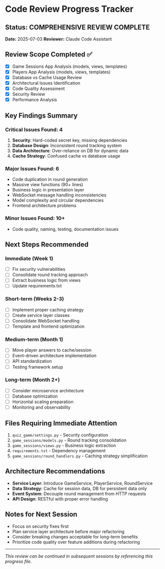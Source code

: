 # Code Review Progress Tracker

## Status: COMPREHENSIVE REVIEW COMPLETE
**Date:** 2025-07-03
**Reviewer:** Claude Code Assistant

## Review Scope Completed ✅
- [x] Game Sessions App Analysis (models, views, templates)
- [x] Players App Analysis (models, views, templates)  
- [x] Database vs Cache Usage Review
- [x] Architectural Issues Identification
- [x] Code Quality Assessment
- [x] Security Review
- [x] Performance Analysis

## Key Findings Summary

### Critical Issues Found: 4
1. **Security**: Hard-coded secret key, missing dependencies
2. **Database Design**: Inconsistent round tracking system
3. **Data Architecture**: Over-reliance on DB for dynamic data
4. **Cache Strategy**: Confused cache vs database usage

### Major Issues Found: 6
- Code duplication in round generation
- Massive view functions (90+ lines)
- Business logic in presentation layer
- WebSocket message handling inconsistencies
- Model complexity and circular dependencies
- Frontend architecture problems

### Minor Issues Found: 10+
- Code quality, naming, testing, documentation issues

## Next Steps Recommended

### Immediate (Week 1)
- [ ] Fix security vulnerabilities
- [ ] Consolidate round tracking approach
- [ ] Extract business logic from views
- [ ] Update requirements.txt

### Short-term (Weeks 2-3)
- [ ] Implement proper caching strategy
- [ ] Create service layer classes
- [ ] Consolidate WebSocket handling
- [ ] Template and frontend optimization

### Medium-term (Month 1)
- [ ] Move player answers to cache/session
- [ ] Event-driven architecture implementation
- [ ] API standardization
- [ ] Testing framework setup

### Long-term (Month 2+)
- [ ] Consider microservice architecture
- [ ] Database optimization
- [ ] Horizontal scaling preparation
- [ ] Monitoring and observability

## Files Requiring Immediate Attention
1. `quiz_game/settings.py` - Security configuration
2. `game_sessions/models.py` - Round tracking consolidation  
3. `game_sessions/views.py` - Business logic extraction
4. `requirements.txt` - Dependency management
5. `game_sessions/round_handlers.py` - Caching strategy simplification

## Architecture Recommendations
- **Service Layer**: Introduce GameService, PlayerService, RoundService
- **Data Strategy**: Cache for session data, DB for persistent data only
- **Event System**: Decouple round management from HTTP requests
- **API Design**: RESTful with proper error handling

## Notes for Next Session
- Focus on security fixes first
- Plan service layer architecture before major refactoring
- Consider breaking changes acceptable for long-term benefits
- Prioritize code quality over feature additions during refactoring

---
*This review can be continued in subsequent sessions by referencing this progress file.*